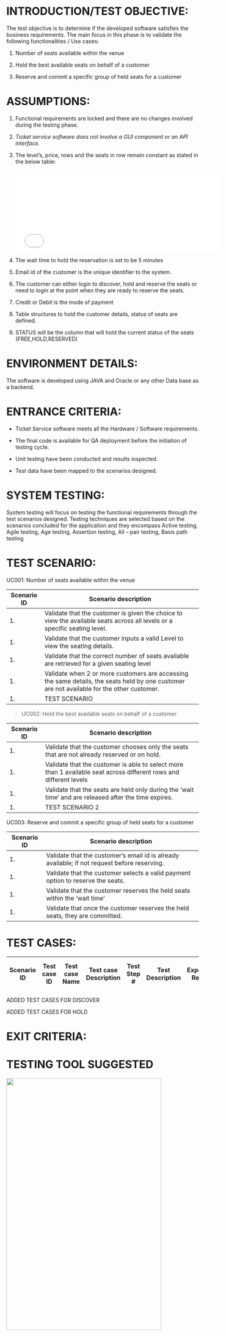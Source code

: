 INTRODUCTION/TEST OBJECTIVE:
============================

The test objective is to determine if the developed software satisfies the business requirements. The main focus in this phase is to validate the following functionalities / Use cases:

1.  Number of seats available within the venue

2.  Hold the best available seats on behalf of a customer

3.  Reserve and commit a specific group of held seats for a customer

ASSUMPTIONS:
============

1.  Functional requirements are locked and there are no changes involved during the testing phase.

2.  *Ticket service software does not involve a GUI component or an API interface.*

3.  The level’s, price, rows and the seats in row remain constant as stated in the below table:

    <embed src="media/image1.emf" width="538" height="213" />

4.  The wait time to hold the reservation is set to be 5 minutes

5.  Email id of the customer is the unique identifier to the system.

6.  The customer can either login to discover, hold and reserve the seats or need to login at the point when they are ready to reserve the seats.

7.  Credit or Debit is the mode of payment

8.  Table structures to hold the customer details, status of seats are defined.

9.  STATUS will be the column that will hold the current status of the seats (FREE,HOLD,RESERVED)

ENVIRONMENT DETAILS:
====================

The software is developed using JAVA and Oracle or any other Data base as a backend.

ENTRANCE CRITERIA:
==================

-   Ticket Service software meets all the Hardware / Software requirements.

-   The final code is available for QA deployment before the initiation of testing cycle.

-   Unit testing have been conducted and results inspected.

-   Test data have been mapped to the scenarios designed.

SYSTEM TESTING:
===============

System testing will focus on testing the functional requirements through the test scenarios designed. Testing techniques are selected based on the scenarios concluded for the application and they encompass Active testing, Agile testing, Age testing, Assertion testing, All – pair testing, Basis path testing

TEST SCENARIO:
==============

UC001: Number of seats available within the venue

| Scenario ID | Scenario description                                                                                                                       |
|-------------|--------------------------------------------------------------------------------------------------------------------------------------------|
| 1.          | Validate that the customer is given the choice to view the available seats across all levels or a specific seating level.                  |
| 1.          | Validate that the customer inputs a valid Level to view the seating details.                                                               |
| 1.          | Validate that the correct number of seats available are retrieved for a given seating level                                                |
| 1.          | Validate when 2 or more customers are accessing the same details, the seats held by one customer are not available for the other customer. |
| 1.          | TEST SCENARIO                                                                                                                              |

> UC002: Hold the best available seats on behalf of a customer

| Scenario ID | Scenario description                                                                                               |
|-------------|--------------------------------------------------------------------------------------------------------------------|
| 1.          | Validate that the customer chooses only the seats that are not already reserved or on hold.                        |
| 1.          | Validate that the customer is able to select more than 1 available seat across different rows and different levels |
| 1.          | Validate that the seats are held only during the ‘wait time’ and are released after the time expires.              |
| 1.          | TEST SCENARIO 2                                                                                                    |

UC003: Reserve and commit a specific group of held seats for a customer

| Scenario ID | Scenario description                                                                         |
|-------------|----------------------------------------------------------------------------------------------|
| 1.          | Validate that the customer’s email id is already available; if not request before reserving. |
| 1.          | Validate that the customer selects a valid payment option to reserve the seats.              |
| 1.          | Validate that the customer reserves the held seats within the ‘wait time’                    |
| 1.          | Validate that once the customer reserves the held seats, they are committed.                 |

TEST CASES:
===========

| Scenario ID | Test case ID | Test case Name | Test case Description | Test Step \# | Test Description | Expected Result | Path Covered by Test Case |
|-------------|--------------|----------------|-----------------------|--------------|------------------|-----------------|---------------------------|
ADDED TEST CASES FOR DISCOVER

ADDED TEST CASES FOR HOLD

EXIT CRITERIA:
==============

TESTING TOOL SUGGESTED
======================

<img src="media/image2.png" width="405" height="659" />
